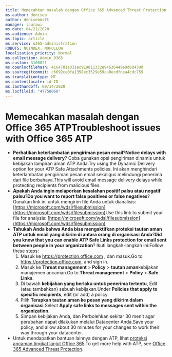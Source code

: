 ```yaml
---
title: Memecahkan masalah dengan Office 365 Advanced Threat Protection (ATP)
ms.author: deniseb
author: denisebmsft
manager: laurawi
ms.date: 04/21/2020
ms.audience: Admin
ms.topic: article
ms.service: o365-administration
ROBOTS: NOINDEX, NOFOLLOW
localization_priority: Normal
ms.collection: Admin_O365
ms.custom: 3100021
ms.openlocfilehash: 4164781a331ec919811332e94636449e9d88430d
ms.sourcegitcommit: c6692ce0fa1358ec3529e59ca0ecdfdea4cdc759
ms.translationtype: MT
ms.contentlocale: id-ID
ms.lasthandoff: 09/14/2020
ms.locfileid: "47758068"
---
```

# <a name="troubleshoot-issues-with-office-365-atp"></a><span data-ttu-id="cee95-102">Memecahkan masalah dengan Office 365 ATP</span><span class="sxs-lookup"><span data-stu-id="cee95-102">Troubleshoot issues with Office 365 ATP</span></span>

- <span data-ttu-id="cee95-103">**Perhatikan keterlambatan pengiriman pesan email**?</span><span class="sxs-lookup"><span data-stu-id="cee95-103">**Notice delays with email message delivery**?</span></span> <span data-ttu-id="cee95-104">Coba gunakan opsi pengiriman dinamis untuk kebijakan lampiran aman ATP Anda.</span><span class="sxs-lookup"><span data-stu-id="cee95-104">Try using the Dynamic Delivery option for your ATP Safe Attachments policies.</span></span> <span data-ttu-id="cee95-105">Ini akan menghindari keterlambatan pengiriman pesan email sekaligus melindungi penerima dari file berbahaya.</span><span class="sxs-lookup"><span data-stu-id="cee95-105">This will avoid email message delivery delays while protecting recipients from malicious files.</span></span>
- <span data-ttu-id="cee95-106">**Apakah Anda ingin melaporkan kesalahan positif palsu atau negatif palsu**?</span><span class="sxs-lookup"><span data-stu-id="cee95-106">**Do you want to report false positives or false negatives**?</span></span> <span data-ttu-id="cee95-107">Gunakan link ini untuk mengirim file Anda untuk dianalisis: [https://microsoft.com/wdsi/filesubmission](https://microsoft.com/wdsi/filesubmission)</span><span class="sxs-lookup"><span data-stu-id="cee95-107">Use this link to submit your file for analysis: [https://microsoft.com/wdsi/filesubmission](https://microsoft.com/wdsi/filesubmission)</span></span>
- <span data-ttu-id="cee95-108">**Tahukah Anda bahwa Anda bisa mengaktifkan proteksi tautan aman ATP untuk email yang dikirim di antara orang di organisasi Anda**?</span><span class="sxs-lookup"><span data-stu-id="cee95-108">**Did you know that you can enable ATP Safe Links protection for email sent between people in your organization**?</span></span> <span data-ttu-id="cee95-109">Ikuti langkah-langkah ini:</span><span class="sxs-lookup"><span data-stu-id="cee95-109">Follow these steps:</span></span>
    1. <span data-ttu-id="cee95-110">Masuk ke https://protection.office.com , dan masuk.</span><span class="sxs-lookup"><span data-stu-id="cee95-110">Go to https://protection.office.com, and sign in.</span></span>
    2. <span data-ttu-id="cee95-111">Masuk ke **Threat management**  >  **Policy**  >  **tautan aman**kebijakan manajemen ancaman.</span><span class="sxs-lookup"><span data-stu-id="cee95-111">Go to **Threat management** > **Policy** > **Safe Links**.</span></span>
    3. <span data-ttu-id="cee95-112">Di bawah **kebijakan yang berlaku untuk penerima tertentu**, Edit (atau tambahkan) sebuah kebijakan.</span><span class="sxs-lookup"><span data-stu-id="cee95-112">Under **Policies that apply to specific recipients**, edit (or add) a policy.</span></span>
    4. <span data-ttu-id="cee95-113">Pilih **Terapkan tautan aman ke pesan yang dikirim dalam organisasi**.</span><span class="sxs-lookup"><span data-stu-id="cee95-113">Select **Apply safe links to messages sent within the organization**.</span></span>
    5. <span data-ttu-id="cee95-114">Simpan kebijakan Anda, dan Perbolehkan sekitar 30 menit agar perubahan dapat dilakukan melalui Datacenter Anda.</span><span class="sxs-lookup"><span data-stu-id="cee95-114">Save your policy, and allow about 30 minutes for your changes to work their way through your datacenter.</span></span>
- <span data-ttu-id="cee95-115">Untuk mendapatkan bantuan lainnya dengan ATP, lihat [proteksi ancaman tingkat lanjut Office 365](https://docs.microsoft.com/microsoft-365/security/office-365-security/office-365-atp).</span><span class="sxs-lookup"><span data-stu-id="cee95-115">To get more help with ATP, see [Office 365 Advanced Threat Protection](https://docs.microsoft.com/microsoft-365/security/office-365-security/office-365-atp).</span></span>